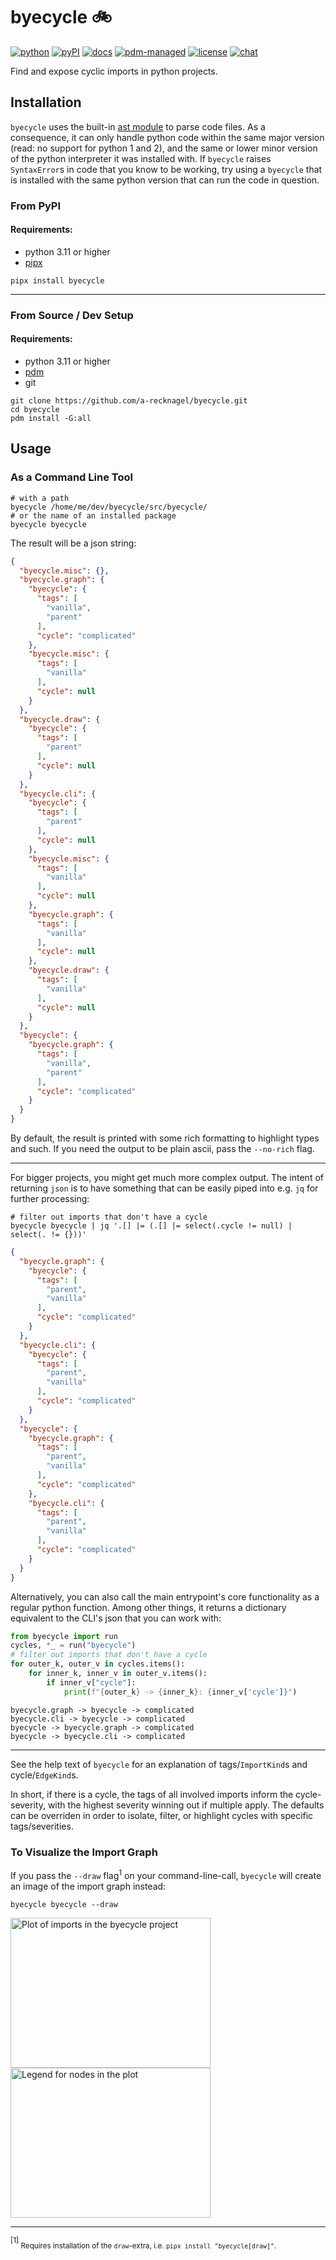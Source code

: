 # byecycle 🚲

[![python](https://img.shields.io/pypi/pyversions/byecycle)](https://pdm.fming.dev)
[![pyPI](https://img.shields.io/pypi/v/byecycle)](https://pypi.org/project/byecycle)
[![docs](https://img.shields.io/badge/doc-pages-blue)](https://a-recknagel.github.io/byecycle/)
[![pdm-managed](https://img.shields.io/badge/packaging-pdm-blueviolet)](https://pdm.fming.dev)
[![license](https://img.shields.io/pypi/l/byecycle)](https://github.com/a-recknagel/byecycle/blob/main/LICENSE)
[![chat](https://img.shields.io/badge/chat-gitter-mediumturquoise)](https://matrix.to/#/#chextra:gitter.im)

Find and expose cyclic imports in python projects.

## Installation

`byecycle` uses the built-in [ast module](https://docs.python.org/3/library/ast.html#ast.parse)
to parse code files. As a consequence, it can only handle python code within the same
major version (read: no support for python 1 and 2), and the same or lower minor version
of the python interpreter it was installed with. If `byecycle` raises `SyntaxError`s in
code that you know to be working, try using a `byecycle` that is installed with the same
python version that can run the code in question.

### From PyPI
#### Requirements:
 - python 3.11 or higher
 - [pipx](https://pypa.github.io/pipx/installation/)
```shell
pipx install byecycle
```
---

### From Source / Dev Setup
#### Requirements:
 - python 3.11 or higher
 - [pdm](https://pdm.fming.dev/)
 - git
```shell
git clone https://github.com/a-recknagel/byecycle.git
cd byecycle
pdm install -G:all
```

## Usage

### As a Command Line Tool

```shell
# with a path
byecycle /home/me/dev/byecycle/src/byecycle/
# or the name of an installed package
byecycle byecycle
```
The result will be a json string:

```json
{
  "byecycle.misc": {},
  "byecycle.graph": {
    "byecycle": {
      "tags": [
        "vanilla",
        "parent"
      ],
      "cycle": "complicated"
    },
    "byecycle.misc": {
      "tags": [
        "vanilla"
      ],
      "cycle": null
    }
  },
  "byecycle.draw": {
    "byecycle": {
      "tags": [
        "parent"
      ],
      "cycle": null
    }
  },
  "byecycle.cli": {
    "byecycle": {
      "tags": [
        "parent"
      ],
      "cycle": null
    },
    "byecycle.misc": {
      "tags": [
        "vanilla"
      ],
      "cycle": null
    },
    "byecycle.graph": {
      "tags": [
        "vanilla"
      ],
      "cycle": null
    },
    "byecycle.draw": {
      "tags": [
        "vanilla"
      ],
      "cycle": null
    }
  },
  "byecycle": {
    "byecycle.graph": {
      "tags": [
        "vanilla",
        "parent"
      ],
      "cycle": "complicated"
    }
  }
}
```
By default, the result is printed with some rich formatting to highlight types and such.
If you need the output to be plain ascii, pass the `--no-rich` flag.

---

For bigger projects, you might get much more complex output. The intent of returning
`json` is to have something that can be easily piped into e.g. `jq` for further
processing:

```shell
# filter out imports that don't have a cycle
byecycle byecycle | jq '.[] |= (.[] |= select(.cycle != null) | select(. != {}))'
```
```json
{
  "byecycle.graph": {
    "byecycle": {
      "tags": [
        "parent",
        "vanilla"
      ],
      "cycle": "complicated"
    }
  },
  "byecycle.cli": {
    "byecycle": {
      "tags": [
        "parent",
        "vanilla"
      ],
      "cycle": "complicated"
    }
  },
  "byecycle": {
    "byecycle.graph": {
      "tags": [
        "parent",
        "vanilla"
      ],
      "cycle": "complicated"
    },
    "byecycle.cli": {
      "tags": [
        "parent",
        "vanilla"
      ],
      "cycle": "complicated"
    }
  }
}
```
Alternatively, you can also call the main entrypoint's core functionality as a regular
python function. Among other things, it returns a dictionary equivalent to the CLI's json
that you can work with:

```python
from byecycle import run
cycles, *_ = run("byecycle")
# filter out imports that don't have a cycle
for outer_k, outer_v in cycles.items():
    for inner_k, inner_v in outer_v.items():
        if inner_v["cycle"]:
            print(f"{outer_k} -> {inner_k}: {inner_v['cycle']}")
```
```text
byecycle.graph -> byecycle -> complicated
byecycle.cli -> byecycle -> complicated
byecycle -> byecycle.graph -> complicated
byecycle -> byecycle.cli -> complicated
```

---

See the help text of `byecycle` for an explanation of tags/`ImportKind`s and
cycle/`EdgeKind`s.

In short, if there is a cycle, the tags of all involved imports inform
the cycle-severity, with the highest severity winning out if multiple apply. The defaults
can be overriden in order to isolate, filter, or highlight cycles with specific
tags/severities.

### To Visualize the Import Graph

If you pass the `--draw` flag<sup>1</sup> on your command-line-call, `byecycle` will create an image of
the import graph instead:

```shell
byecycle byecycle --draw
```
<img src="https://github.com/a-recknagel/byecycle/assets/2063412/e5e8427c-8554-4ce5-9f9f-e2e9eca40742" alt="Plot of imports in the byecycle project" width="320" height="240">
<img src="https://github.com/a-recknagel/byecycle/assets/2063412/a00586db-e71e-4e74-94ed-0709129920b0" alt="Legend for nodes in the plot" width="320" height="240">

---
<sup>[1]</sup><sub> Requires installation of the `draw`-extra, i.e. `pipx install "byecycle[draw]"`.</sub>
